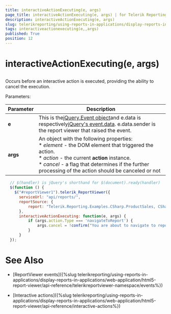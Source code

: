 ```yaml
---
title: interactiveActionExecuting(e, args)
page_title: interactiveActionExecuting(e, args) | for Telerik Reporting Documentation
description: interactiveActionExecuting(e, args)
slug: telerikreporting/using-reports-in-applications/display-reports-in-applications/web-application/html5-report-viewer/api-reference/reportviewer/events/interactiveactionexecuting(e,-args)
tags: interactiveactionexecuting(e,,args)
published: True
position: 12
---
```


# interactiveActionExecuting(e, args)



## 

Occurs before an interactive action is executed, providing the ability to cancel the execution.

Parameters:


| Parameter | Description |
| ------ | ------ |
| __e__ |This is the[jQuery.Event object](https://api.jquery.com/category/events/event-object/)and e.data is respectively[jQuery's event.data](https://api.jquery.com/event.data/). e.data.sender is the report viewer that raised the event.|
| __args__ |An object with the following properties:<br/>*  *element* - the DOM element that triggered the action.<br/>*  *action* - the current __action__ instance.<br/>*  *cancel* - a flag that determines if the further processing of the action should be canceled or not|




	
````js
  // $(handler) is jQuery's shorthand for $(document).ready(handler)
  $(function () {
    $("#reportViewer1").telerik_ReportViewer({
      serviceUrl: "api/reports/",
      reportSource: {
          report: "Telerik.Reporting.Examples.CSharp.ProductSales, CSharp.ReportLibrary"
      },
      interactiveActionExecuting: function(e, args) {         
          if (args.action.Type === 'navigateToReport') {
              args.cancel = !confirm("You are about to navigate to report "+args.action.Value.Report + ".\r\n\nContinue?");
          }
      }
  });
````



# See Also


 * [ReportViewer events]({%slug telerikreporting/using-reports-in-applications/display-reports-in-applications/web-application/html5-report-viewer/api-reference/telerikreportviewer-namespace/events%})

 * [Interactive actions]({%slug telerikreporting/using-reports-in-applications/display-reports-in-applications/web-application/html5-report-viewer/api-reference/interactive-actions%})
